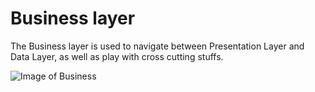 # Business layer

The Business layer is used to navigate between Presentation Layer and Data Layer, as well as play with cross cutting stuffs.

![Image of Business](http://blogs.microsoft.co.il/blogs/gilf/Modern-Web-App-Architecture_0685241A.png)